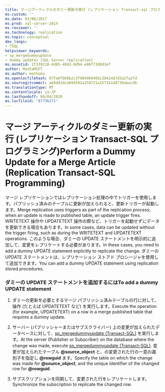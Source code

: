 ```yaml
---
title: マージアーティクルのダミー更新の実行 (レプリケーション Transact-sql プログラミング) |Microsoft Docs
ms.custom: ''
ms.date: 03/06/2017
ms.prod: sql-server-2014
ms.reviewer: ''
ms.technology: replication
ms.topic: conceptual
dev_langs:
- TSQL
helpviewer_keywords:
- sp_mergedummyupdate
- dummy updates [SQL Server replication]
ms.assetid: 2f339210-4d85-4843-bd94-e86f7100d3ef
author: MashaMSFT
ms.author: mathoma
ms.openlocfilehash: 07fa0f868b2c3f98496046b138424d7d3a2fa2fd
ms.sourcegitcommit: ad4d92dce894592a259721a1571b1d8736abacdb
ms.translationtype: MT
ms.contentlocale: ja-JP
ms.lasthandoff: 08/04/2020
ms.locfileid: "87736271"
---
```

# <a name="perform-a-dummy-update-for-a-merge-article-replication-transact-sql-programming"></a><span data-ttu-id="3d2ea-102">マージ アーティクルのダミー更新の実行 (レプリケーション Transact-SQL プログラミング)</span><span class="sxs-lookup"><span data-stu-id="3d2ea-102">Perform a Dummy Update for a Merge Article (Replication Transact-SQL Programming)</span></span>
  <span data-ttu-id="3d2ea-103">マージ レプリケーションではレプリケーション処理の中でトリガーを使用します。パブリッシュ済みのテーブルに更新が加えられると、更新トリガーが起動します。</span><span class="sxs-lookup"><span data-stu-id="3d2ea-103">Merge replication uses triggers as part of the replication process; when an update is made to published table, an update trigger fires.</span></span> <span data-ttu-id="3d2ea-104">WRITETEXT 操作や UPDATETEXT 操作の際など、トリガーを起動せずにデータを更新できる場合もあります。</span><span class="sxs-lookup"><span data-stu-id="3d2ea-104">In some cases, data can be updated without the trigger firing, such as during the WRITETEXT and UPDATETEXT operations.</span></span> <span data-ttu-id="3d2ea-105">このような場合、ダミーの UPDATE ステートメントを明示的に追加して、変更をレプリケートする必要があります。</span><span class="sxs-lookup"><span data-stu-id="3d2ea-105">In these cases, you need to add a dummy UPDATE statement explicitly to replicate the change.</span></span> <span data-ttu-id="3d2ea-106">ダミーの UPDATE ステートメントは、レプリケーション ストアド プロシージャを使用して追加できます。</span><span class="sxs-lookup"><span data-stu-id="3d2ea-106">You can add a dummy UPDATE statement using replication stored procedures.</span></span>  
  
### <a name="to-add-a-dummy-update-statement"></a><span data-ttu-id="3d2ea-107">ダミーの UPDATE ステートメントを追加するには</span><span class="sxs-lookup"><span data-stu-id="3d2ea-107">To add a dummy UPDATE statement</span></span>  
  
1.  <span data-ttu-id="3d2ea-108">ダミーの更新を必要とするマージ パブリッシュ済みテーブルの行に対して、操作 (たとえば UPDATETEXT など) を実行します。</span><span class="sxs-lookup"><span data-stu-id="3d2ea-108">Execute the operation (for example, UPDATETEXT) on a row in a merge published table  that requires a dummy update.</span></span>  
  
2.  <span data-ttu-id="3d2ea-109">サーバー (パブリッシャーまたはサブスクライバー) 上の変更が加えられたデータベースに対して、[sp_mergedummyupdate &#40;Transact-SQL&#41;](/sql/relational-databases/system-stored-procedures/sp-mergedummyupdate-transact-sql) を実行します。</span><span class="sxs-lookup"><span data-stu-id="3d2ea-109">At the server (Publisher or Subscriber) on the database where the change was made, execute [sp_mergedummyupdate &#40;Transact-SQL&#41;](/sql/relational-databases/system-stored-procedures/sp-mergedummyupdate-transact-sql).</span></span> <span data-ttu-id="3d2ea-110">変更が加えられたテーブル **@source_object** と、の変更された行の一意の識別子を指定し **@rowguid** ます。</span><span class="sxs-lookup"><span data-stu-id="3d2ea-110">Specify the table on which the change was made for **@source_object**, and the unique identifier of the changed row for **@rowguid**.</span></span>  
  
3.  <span data-ttu-id="3d2ea-111">サブスクリプションを同期して、変更された行をレプリケートします。</span><span class="sxs-lookup"><span data-stu-id="3d2ea-111">Synchronize the subscription to replicate the changed row.</span></span>  
  
  
